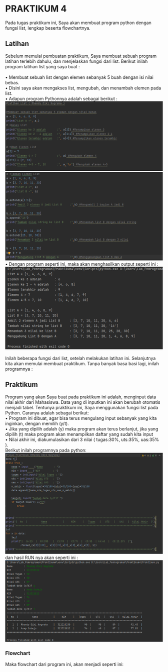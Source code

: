 # PRAKTIKUM 4
Pada tugas praktikum ini, Saya akan membuat program python dengan fungsi list, lengkap beserta flowchartnya.<br/>
## Latihan
Sebelum memulai pembuatan praktikum, Saya membuat sebuah program latihan terlebih dahulu, dan menjelaskan fungsi dari list. Berikut inilah program latihan list yang saya buat :<br/><br/>
• Membuat sebuah list dengan elemen sebanyak 5 buah dengan isi nilai bebas.<br/>
• Disini saya akan mengakses list, mengubah, dan menambah elemen pada list.<br/>
• Adapun program Pythonnya adalah sebagai berikut :<br/>
![img.png](Screenshots/ss1.png)<br/>
![img.png](Screenshots/ss2.png)<br/>
• Dengan program seperti ini, maka akan menghasilkan output seperti ini :<br/>
![img.png](Screenshots/ss3.png)<br/><br/>
Inilah beberapa fungsi dari list, setelah melakukan latihan ini. Selanjutnya kita akan memulai membuat praktikum. Tanpa banyak basa basi lagi, inilah programnya :<br/>
## Praktikum
Program yang akan Saya buat pada praktikum ini adalah, menginput data nilai akhir dari Mahasiswa. Data yang di inputkan ini akan berubah otomatis menjadi tabel. Tentunya praktikum ini, Saya menggunakan fungsi list pada Python. Caranya adalah sebagai berikut:<br/>
• Program ini dibuat, agar bisa terus mengulang input sebanyak yang kita inginkan, dengan memilih (y/t).<br/>
• Jika yang dipilih adalah (y) maka program akan terus berlanjut, jika yang dipilih (t) maka program akan menampilkan daftar yang sudah kita input<br/>
• Nilai akhir ini, diakumulasikan dari 3 nilai ( tugas:30%, uts:35%, uas:35% ).<br/>
Berikut inilah programnya pada python:<br/>
![img.png](Screenshots/ss4.png)<br/>
dan hasil RUN nya akan seperti ini :<br/>
![img.png](Screenshots/ss5.png)<br/>
### Flowchart
Maka flowchart dari program ini, akan menjadi seperti ini:<br/>

